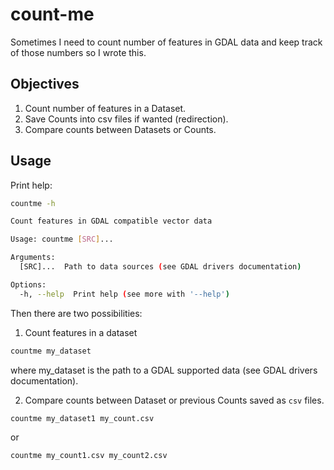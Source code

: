 # count-me

Sometimes I need to count number of features in GDAL data and keep track of those numbers so I wrote this.

## Objectives

1. Count number of features in a Dataset.
2. Save Counts into csv files if wanted (redirection).
3. Compare counts between Datasets or Counts.

## Usage

Print help:
```sh
countme -h
```

```sh
Count features in GDAL compatible vector data

Usage: countme [SRC]...

Arguments:
  [SRC]...  Path to data sources (see GDAL drivers documentation)

Options:
  -h, --help  Print help (see more with '--help')
```

Then there are two possibilities:

1. Count features in a dataset 

```sh
countme my_dataset
```

where my_dataset is the path to a GDAL supported data (see GDAL drivers documentation).

2. Compare counts between Dataset or previous Counts saved as `csv` files.

```sh
countme my_dataset1 my_count.csv
```

or 

```sh
countme my_count1.csv my_count2.csv
```
